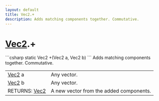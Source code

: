 ```yaml
---
layout: default
title: Vec2.+
description: Adds matching components together. Commutative.
---
```

# [Vec2]({{site.url}}/Pages/Reference/Vec2.html).+

<div class='signature' markdown='1'>
```csharp
static Vec2 +(Vec2 a, Vec2 b)
```
Adds matching components together. Commutative.
</div>

|  |  |
|--|--|
|[Vec2]({{site.url}}/Pages/Reference/Vec2.html) a|Any vector.|
|[Vec2]({{site.url}}/Pages/Reference/Vec2.html) b|Any vector.|
|RETURNS: [Vec2]({{site.url}}/Pages/Reference/Vec2.html)|A new vector from the added components.|




